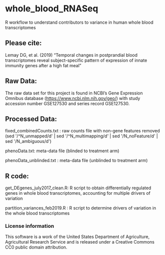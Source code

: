 # whole_blood_RNASeq
R workflow to understand contributors to variance in human whole blood transcriptomes


## Please cite:

Lemay DG, et al. (2019) “Temporal changes in postprandial blood transcriptomes reveal subject-specific pattern of expression of innate immunity genes after a high fat meal” 

## Raw Data:

The raw data set for this project is found in NCBI’s Gene Expression Omnibus database (https://www.ncbi.nlm.nih.gov/geo/) with study accession number GSE127530 and series record GSE127530.

## Processed Data:

fixed_combinedCounts.txt : raw counts file with non-gene features removed (sed '/^N_unmapped/d' | sed '/^N_multimapping/d' | sed '/N_noFeature/d' | sed '/N_ambiguous/d')

phenoData.txt: meta-data file (blinded to treatment arm)

phenoData_unblinded.txt : meta-data file (unblinded to treatment arm)


## R code:

get_DEgenes_july2017_clean.R: R script to obtain differentially regulated genes in whole blood transcriptomes, accounting for multiple drivers of variation

partition_variances_feb2019.R : R script to determine drivers of variation in the whole blood transcriptomes


### License information

This software is a work of the United States Department of Agriculture, Agricultural Research Service and is released under a Creative Commons CC0 public domain attribution.

